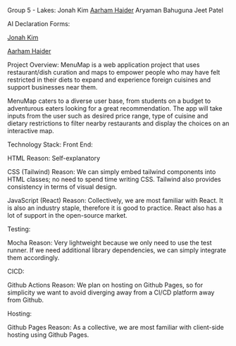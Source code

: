 Group 5 - Lakes:
Jonah Kim
[Aarham Haider](https://github.com/AarhamH)
Aryaman Bahuguna
Jeet Patel

AI Declaration Forms:

[Jonah Kim](/ProjectMileston1_AI_Declaration_Jonah_Kim_301395290.pdf)

[Aarham Haider](/ProjectMileston1_AI_Declaration_Aarham_Haider_301462422.pdf)



Project Overview:
MenuMap is a web application project that uses restaurant/dish curation and maps to empower people who may have felt restricted in their diets to expand and experience foreign cuisines and support businesses near them. 

MenuMap caters to a diverse user base, from students on a budget to adventurous eaters looking for a great recommendation. The app will take inputs from the user such as desired price range, type of cuisine and dietary restrictions to filter nearby restaurants and display the choices on an interactive map.

Technology Stack:
Front End:

HTML
Reason: Self-explanatory

CSS (Tailwind)
Reason: We can simply embed tailwind components into HTML classes; no need to spend time writing CSS. Tailwind also provides consistency in terms of visual design.

JavaScript (React)
Reason: Collectively, we are most familiar with React. It is also an industry staple, therefore it is good to practice. React also has a lot of support in the open-source market.

Testing:

Mocha
Reason: Very lightweight because we only need to use the test runner. If we need additional library dependencies, we can simply integrate them accordingly.

CICD:

Github Actions
Reason: We plan on hosting on Github Pages, so for simplicity we want to avoid diverging away from a CI/CD platform away from Github.

Hosting:

Github Pages
Reason: As a collective, we are most familiar with client-side hosting using Github Pages.

